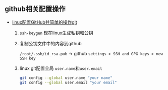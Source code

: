 github相关配置操作
---
* [linux配置GitHub并简单的操作git](https://blog.csdn.net/Magic_Ninja/article/details/80640902)
  
  1. `ssh-keygen` 现在linux生成私钥和公钥
  1. 复制公钥文件中的内容到github

      `/root/.ssh/id_rsa.pub` -> github `settings > SSH and GPG keys > new SSH key`
  1. linux git配置全局 `user.name`和`user.email`
      ```sh    
      git config --global user.name "your name"
      git config --global user.email "your email"
      ```